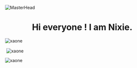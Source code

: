 ![MasterHead](https://im.ezgif.com/tmp/ezgif-1-cd925c16f5.gif)
<h1 align="center">Hi everyone ! I am Nixie.</h1>
<!-- <h3 align="center">A passionate frontend developer from India</h3> -->
<!-- <img align="right" alt="Coding" src="https://im.ezgif.com/tmp/ezgif-1-cd925c16f5.gif"> -->

<p align="left"> <img src="https://komarev.com/ghpvc/?username=xaone&label=Profile%20views&color=0e75b6&style=flat" alt="xaone" /> </p>







<p>&nbsp;<img align="center" src="https://github-readme-stats.vercel.app/api?username=xaone&show_icons=true&locale=en" alt="xaone" /></p>

<p><img align="center" src="https://github-readme-streak-stats.herokuapp.com/?user=xaone&" alt="xaone" /></p>
